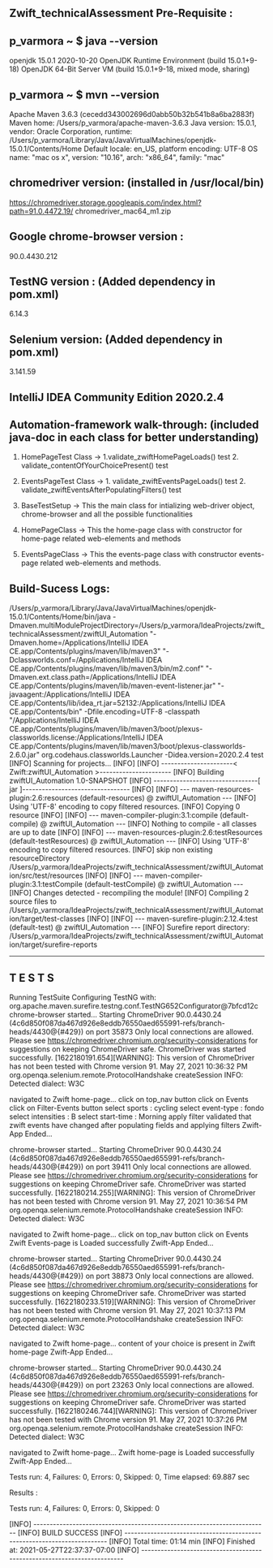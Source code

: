 Zwift_technicalAssessment Pre-Requisite : 
--

p_varmora ~  $ java --version
--
openjdk 15.0.1 2020-10-20
OpenJDK Runtime Environment (build 15.0.1+9-18)
OpenJDK 64-Bit Server VM (build 15.0.1+9-18, mixed mode, sharing)

p_varmora ~  $ mvn --version
--
Apache Maven 3.6.3 (cecedd343002696d0abb50b32b541b8a6ba2883f)
Maven home: /Users/p_varmora/apache-maven-3.6.3
Java version: 15.0.1, vendor: Oracle Corporation, runtime: /Users/p_varmora/Library/Java/JavaVirtualMachines/openjdk-15.0.1/Contents/Home
Default locale: en_US, platform encoding: UTF-8
OS name: "mac os x", version: "10.16", arch: "x86_64", family: "mac"

chromedriver version: (installed in /usr/local/bin)
--
https://chromedriver.storage.googleapis.com/index.html?path=91.0.4472.19/
chromedriver_mac64_m1.zip

Google chrome-browser version :
--
90.0.4430.212

TestNG version : (Added dependency in pom.xml)
--
6.14.3

Selenium version: (Added dependency in pom.xml)
--
3.141.59

IntelliJ IDEA Community Edition 2020.2.4
--

Automation-framework walk-through: (included java-doc in each class for better understanding)
--
1. HomePageTest Class -> 1.validate_zwiftHomePageLoads() test 2. validate_contentOfYourChoicePresent() test 
2. EventsPageTest Class -> 1. validate_zwiftEventsPageLoads() test 2. validate_zwiftEventsAfterPopulatingFilters() test 

3. BaseTestSetup -> This the main class for intializing web-driver object, chrome-browser and  all the possible functionalities
4. HomePageClass -> This the home-page class with constructor for home-page related web-elements and methods 
5. EventsPageClass -> This the events-page class with constructor events-page related web-elements and methods. 

Build-Sucess Logs: 
--
/Users/p_varmora/Library/Java/JavaVirtualMachines/openjdk-15.0.1/Contents/Home/bin/java -Dmaven.multiModuleProjectDirectory=/Users/p_varmora/IdeaProjects/zwift_technicalAssessment/zwiftUI_Automation "-Dmaven.home=/Applications/IntelliJ IDEA CE.app/Contents/plugins/maven/lib/maven3" "-Dclassworlds.conf=/Applications/IntelliJ IDEA CE.app/Contents/plugins/maven/lib/maven3/bin/m2.conf" "-Dmaven.ext.class.path=/Applications/IntelliJ IDEA CE.app/Contents/plugins/maven/lib/maven-event-listener.jar" "-javaagent:/Applications/IntelliJ IDEA CE.app/Contents/lib/idea_rt.jar=52132:/Applications/IntelliJ IDEA CE.app/Contents/bin" -Dfile.encoding=UTF-8 -classpath "/Applications/IntelliJ IDEA CE.app/Contents/plugins/maven/lib/maven3/boot/plexus-classworlds.license:/Applications/IntelliJ IDEA CE.app/Contents/plugins/maven/lib/maven3/boot/plexus-classworlds-2.6.0.jar" org.codehaus.classworlds.Launcher -Didea.version=2020.2.4 test
[INFO] Scanning for projects...
[INFO] 
[INFO] ----------------------< Zwift:zwiftUI_Automation >----------------------
[INFO] Building zwiftUI_Automation 1.0-SNAPSHOT
[INFO] --------------------------------[ jar ]---------------------------------
[INFO] 
[INFO] --- maven-resources-plugin:2.6:resources (default-resources) @ zwiftUI_Automation ---
[INFO] Using 'UTF-8' encoding to copy filtered resources.
[INFO] Copying 0 resource
[INFO] 
[INFO] --- maven-compiler-plugin:3.1:compile (default-compile) @ zwiftUI_Automation ---
[INFO] Nothing to compile - all classes are up to date
[INFO] 
[INFO] --- maven-resources-plugin:2.6:testResources (default-testResources) @ zwiftUI_Automation ---
[INFO] Using 'UTF-8' encoding to copy filtered resources.
[INFO] skip non existing resourceDirectory /Users/p_varmora/IdeaProjects/zwift_technicalAssessment/zwiftUI_Automation/src/test/resources
[INFO] 
[INFO] --- maven-compiler-plugin:3.1:testCompile (default-testCompile) @ zwiftUI_Automation ---
[INFO] Changes detected - recompiling the module!
[INFO] Compiling 2 source files to /Users/p_varmora/IdeaProjects/zwift_technicalAssessment/zwiftUI_Automation/target/test-classes
[INFO] 
[INFO] --- maven-surefire-plugin:2.12.4:test (default-test) @ zwiftUI_Automation ---
[INFO] Surefire report directory: /Users/p_varmora/IdeaProjects/zwift_technicalAssessment/zwiftUI_Automation/target/surefire-reports

-------------------------------------------------------
 T E S T S
-------------------------------------------------------
Running TestSuite
Configuring TestNG with: org.apache.maven.surefire.testng.conf.TestNG652Configurator@7bfcd12c
chrome-browser started...
Starting ChromeDriver 90.0.4430.24 (4c6d850f087da467d926e8eddb76550aed655991-refs/branch-heads/4430@{#429}) on port 35873
Only local connections are allowed.
Please see https://chromedriver.chromium.org/security-considerations for suggestions on keeping ChromeDriver safe.
ChromeDriver was started successfully.
[1622180191.654][WARNING]: This version of ChromeDriver has not been tested with Chrome version 91.
May 27, 2021 10:36:32 PM org.openqa.selenium.remote.ProtocolHandshake createSession
INFO: Detected dialect: W3C

navigated to Zwift home-page...
click on top_nav button
click on Events
click on Filter-Events button
select sports : cycling
select event-type : fondo
select intensities : B 
select start-time : Morning
apply filter
validated that zwift events have changed after populating fields and applying filters
Zwift-App Ended...

chrome-browser started...
Starting ChromeDriver 90.0.4430.24 (4c6d850f087da467d926e8eddb76550aed655991-refs/branch-heads/4430@{#429}) on port 39411
Only local connections are allowed.
Please see https://chromedriver.chromium.org/security-considerations for suggestions on keeping ChromeDriver safe.
ChromeDriver was started successfully.
[1622180214.255][WARNING]: This version of ChromeDriver has not been tested with Chrome version 91.
May 27, 2021 10:36:54 PM org.openqa.selenium.remote.ProtocolHandshake createSession
INFO: Detected dialect: W3C

navigated to Zwift home-page...
click on top_nav button
click on Events
Zwift Events-page is Loaded successfully
Zwift-App Ended...

chrome-browser started...
Starting ChromeDriver 90.0.4430.24 (4c6d850f087da467d926e8eddb76550aed655991-refs/branch-heads/4430@{#429}) on port 38873
Only local connections are allowed.
Please see https://chromedriver.chromium.org/security-considerations for suggestions on keeping ChromeDriver safe.
ChromeDriver was started successfully.
[1622180233.519][WARNING]: This version of ChromeDriver has not been tested with Chrome version 91.
May 27, 2021 10:37:13 PM org.openqa.selenium.remote.ProtocolHandshake createSession
INFO: Detected dialect: W3C

navigated to Zwift home-page...
content of your choice is present in Zwift home-page
Zwift-App Ended...

chrome-browser started...
Starting ChromeDriver 90.0.4430.24 (4c6d850f087da467d926e8eddb76550aed655991-refs/branch-heads/4430@{#429}) on port 23263
Only local connections are allowed.
Please see https://chromedriver.chromium.org/security-considerations for suggestions on keeping ChromeDriver safe.
ChromeDriver was started successfully.
[1622180246.744][WARNING]: This version of ChromeDriver has not been tested with Chrome version 91.
May 27, 2021 10:37:26 PM org.openqa.selenium.remote.ProtocolHandshake createSession
INFO: Detected dialect: W3C

navigated to Zwift home-page...
Zwift home-page is Loaded successfully
Zwift-App Ended...

Tests run: 4, Failures: 0, Errors: 0, Skipped: 0, Time elapsed: 69.887 sec

Results :

Tests run: 4, Failures: 0, Errors: 0, Skipped: 0

[INFO] ------------------------------------------------------------------------
[INFO] BUILD SUCCESS
[INFO] ------------------------------------------------------------------------
[INFO] Total time:  01:14 min
[INFO] Finished at: 2021-05-27T22:37:37-07:00
[INFO] ------------------------------------------------------------------------


